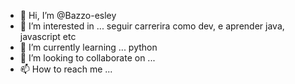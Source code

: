 - 👋 Hi, I’m @Bazzo-esley
- 👀 I’m interested in ... seguir carrerira como dev, e aprender java, javascript etc
- 🌱 I’m currently learning ... python
- 💞️ I’m looking to collaborate on ...
- 📫 How to reach me ...

<!---
Bazzo-esley/Bazzo-esley is a ✨ special ✨ repository because its `README.md` (this file) appears on your GitHub profile.
You can click the Preview link to take a look at your changes.
--->
